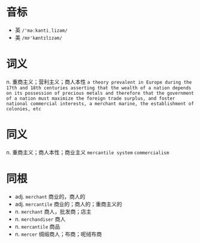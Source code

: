 # 音标

- 英 `/'məːkəntiˌlizəm/`
- 美 `/mɝ'kæntɪlɪzəm/`

# 词义

n. 重商主义；营利主义；商人本性
`a theory prevalent in Europe during the 17th and 18th centuries asserting that the wealth of a nation depends on its possession of precious metals and therefore that the government of a nation must maximize the foreign trade surplus, and foster national commercial interests, a merchant marine, the establishment of colonies, etc `

# 同义

n. 重商主义；商人本性；商业主义
`mercantile system` `commercialism`

# 同根

- adj. `merchant` 商业的，商人的
- adj. `mercantile` 商业的；商人的；重商主义的
- n. `merchant` 商人，批发商；店主
- n. `merchandiser` 商人
- n. `mercantile` 商品
- n. `mercer` 绸缎商人；布商；呢绒布商


